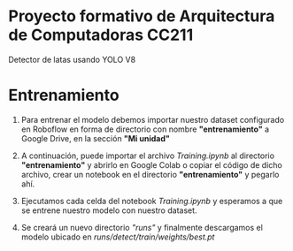 # Proyecto formativo de Arquitectura de Computadoras CC211
Detector de latas usando YOLO V8


# Entrenamiento

1) Para entrenar el modelo debemos importar nuestro dataset configurado en Roboflow en forma de directorio con nombre **"entrenamiento"**
a Google Drive, en la sección **"Mi unidad"**

2) A continuación, puede importar el archivo *Training.ipynb* al directorio **"entrenamiento"** y abrirlo en Google Colab o copiar el código
de dicho archivo, crear un notebook en el directorio **"entrenamiento"** y pegarlo ahí. 

3) Ejecutamos cada celda del notebook *Training.ipynb* y esperamos a que se entrene nuestro modelo con nuestro dataset.

4) Se creará un nuevo directorio *"runs"* y finalmente descargamos el modelo ubicado en *runs/detect/train/weights/best.pt*
